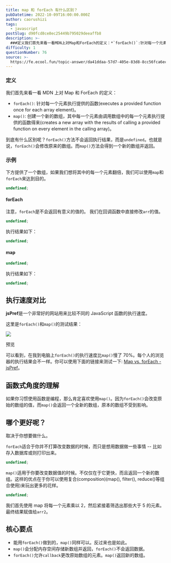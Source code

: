 ```yaml
---
title: map 和 forEach 有什么区别？
pubDatetime: 2022-10-09T16:00:00.000Z
author: caorushizi
tags:
  - javascript
postSlug: d90fcd8ce8ec25449b795029deeaffb8
description: >-
  ###定义我们首先来看一看MDN上对Map和ForEach的定义：*`forEach()`:针对每一个元素执行提供的函数(executesaprovidedfunctiononceforeacharr
difficulty: 1
questionNumber: 76
source: >-
  https://fe.ecool.fun/topic-answer/da41ddaa-57d7-405e-83d8-8cc56fca6ec1?orderBy=updateTime&order=desc&tagId=10
---
```


### 定义

我们首先来看一看 MDN 上对 Map 和 ForEach 的定义：

- `forEach()`: 针对每一个元素执行提供的函数(executes a provided function once for each array element)。
- `map()`: 创建一个新的数组，其中每一个元素由调用数组中的每一个元素执行提供的函数得来(creates a new array with the results of calling a provided function on every element in the calling array)。

到底有什么区别呢？`forEach()`方法不会返回执行结果，而是`undefined`。也就是说，`forEach()`会修改原来的数组。而`map()`方法会得到一个新的数组并返回。

### 示例

下方提供了一个数组，如果我们想将其中的每一个元素翻倍，我们可以使用`map`和`forEach`来达到目的。

```typescript
undefined;
```

#### forEach

注意，`forEach`是不会返回有意义的值的。 我们在回调函数中直接修改`arr`的值。

```typescript
undefined;
```

执行结果如下：

```typescript
undefined;
```

#### map

```typescript
undefined;
```

执行结果如下：

```typescript
undefined;
```

## 执行速度对比

**jsPref**是一个非常好的网站用来比较不同的 JavaScript 函数的执行速度。

这里是`forEach()`和`map()`的测试结果：

![](https://p1-jj.byteimg.com/tos-cn-i-t2oaga2asx/gold-user-assets/2018/2/25/161cafb6186c0ec0~tplv-t2oaga2asx-zoom-in-crop-mark:3024:0:0:0.awebp)

预览

可以看到，在我到电脑上`forEach()`的执行速度比`map()`慢了 70%。每个人的浏览器的执行结果会不一样。你可以使用下面的链接来测试一下: [Map vs. forEach - jsPref](https://jsperf.com/map-vs-foreach-speed-test)。

## 函数式角度的理解

如果你习惯使用函数是编程，那么肯定喜欢使用`map()`。因为`forEach()`会改变原始的数组的值，而`map()`会返回一个全新的数组，原本的数组不受到影响。

## 哪个更好呢？

取决于你想要做什么。

`forEach`适合于你并不打算改变数据的时候，而只是想用数据做一些事情 -- 比如存入数据库或则打印出来。

```typescript
undefined;
```

`map()`适用于你要改变数据值的时候。不仅仅在于它更快，而且返回一个新的数组。这样的优点在于你可以使用复合(composition)(map(), filter(), reduce()等组合使用)来玩出更多的花样。

```typescript
undefined;
```

我们首先使用 map 将每一个元素乘以 2，然后紧接着筛选出那些大于 5 的元素。最终结果赋值给`arr2`。

## 核心要点

- 能用`forEach()`做到的，`map()`同样可以。反过来也是如此。
- `map()`会分配内存空间存储新数组并返回，`forEach()`不会返回数据。
- `forEach()`允许`callback`更改原始数组的元素。`map()`返回新的数组。
